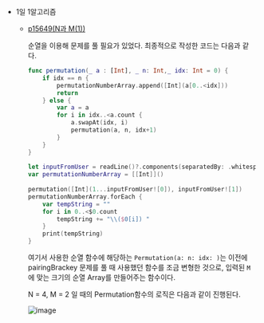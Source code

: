 * 1일 1알고리즘

	* [p15649(N과 M(1))](https://github.com/Hansolkkim/Algorithm/blob/main/Baekjoon/Baekjoon/p15649.swift)

		순열을 이용해 문제를 풀 필요가 있었다. 최종적으로 작성한 코드는 다음과 같다.

		```swift
		func permutation(_ a : [Int], _ n: Int,_ idx: Int = 0) {
		    if idx == n {
		        permutationNumberArray.append([Int](a[0..<idx]))
		        return
		    } else {
		        var a = a
		        for i in idx..<a.count {
		            a.swapAt(idx, i)
		            permutation(a, n, idx+1)
		        }
		    }
		}
		    
		let inputFromUser = readLine()?.components(separatedBy: .whitespacesAndNewlines).map{Int($0)!}
		var permutationNumberArray = [[Int]]()
		    
		permutation([Int](1...inputFromUser![0]), inputFromUser![1])
		permutationNumberArray.forEach {
		    var tempString = ""
		    for i in 0..<$0.count 
		        tempString += "\\($0[i]) "
		    }
		    print(tempString)
		}
		```

		여기서 사용한 순열 함수에 해당하는 `Permutation(a: n: idx: )`는 이전에 pairingBrackey 문제를 풀 때 사용했던 함수를 조금 변형한 것으로, 입력된 `M`에 맞는 크기의 순열 Array를 만들어주는 함수이다.

		N = 4, M = 2 일 때의 Permutation함수의 로직은 다음과 같이 진행된다.

		![image](https://user-images.githubusercontent.com/92504186/148053746-51f3b548-44f5-49de-b56c-f1bc5b9906df.png)